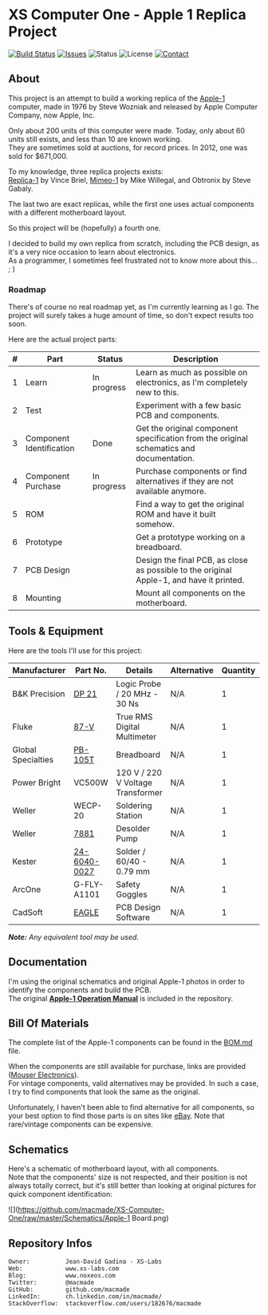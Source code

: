 XS Computer One - Apple 1 Replica Project
=========================================

[![Build Status](https://img.shields.io/travis/macmade/XS-Computer-One.svg?branch=master&style=flat)](https://travis-ci.org/macmade/XS-Computer-One)
[![Issues](http://img.shields.io/github/issues/macmade/XS-Computer-One.svg?style=flat)](https://github.com/macmade/XS-Computer-One/issues)
![Status](https://img.shields.io/badge/status-active-brightgreen.svg?style=flat)
![License](https://img.shields.io/badge/license-none-lightgray.svg?style=flat)
[![Contact](https://img.shields.io/badge/contact-@macmade-blue.svg?style=flat)](https://twitter.com/macmade)

About
-----

This project is an attempt to build a working replica of the [Apple-1] computer, made in 1976 by Steve Wozniak and released by Apple Computer Company, now Apple, Inc.

Only about 200 units of this computer were made. Today, only about 60 units still exists, and less than 10 are known working.  
They are sometimes sold at auctions, for record prices. In 2012, one was sold for $671,000.

To my knowledge, three replica projects exists:  
[Replica-1] by Vince Briel, [Mimeo-1] by Mike Willegal, and Obtronix by Steve Gabaly.

The last two are exact replicas, while the first one uses actual components with a different motherboard layout.

So this project will be (hopefully) a fourth one.

I decided to build my own replica from scratch, including the PCB design, as it's a very nice occasion to learn about electronics.  
As a programmer, I sometimes feel frustrated not to know more about this... ; )

[Apple-1]:   http://en.wikipedia.org/wiki/Apple_I
[Replica-1]: http://www.brielcomputers.com/wordpress/?cat=17
[Mimeo-1]:   http://www.willegal.net/appleii/apple1.htm

### Roadmap

There's of course no real roadmap yet, as I'm currently learning as I go. The project will surely takes a huge amount of time, so don't expect results too soon.

Here are the actual project parts:

| # | Part                     | Status      | Description                                                                              |
|---|--------------------------|-------------|------------------------------------------------------------------------------------------|
| 1 | Learn                    | In progress | Learn as much as possible on electronics, as I'm completely new to this.                 |
| 2 | Test                     |             | Experiment with a few basic PCB and components.                                          |
| 3 | Component Identification | Done        | Get the original component specification from the original schematics and documentation. |
| 4 | Component Purchase       | In progress | Purchase components or find alternatives if they are not available anymore.              |
| 5 | ROM                      |             | Find a way to get the original ROM and have it built somehow.                            |
| 6 | Prototype                |             | Get a prototype working on a breadboard.                                                 |
| 7 | PCB Design               |             | Design the final PCB, as close as possible to the original Apple-1, and have it printed. |
| 8 | Mounting                 |             | Mount all components on the motherboard.                                                 |

Tools & Equipment
-----------------

Here are the tools I'll use for this project:

| Manufacturer       | Part No.       | Details                           | Alternative | Quantity | Found | Status |
|--------------------|----------------|-----------------------------------|-------------|----------|-------|--------|
| B&K Precision      | [DP 21]        | Logic Probe / 20 MHz - 30 Ns      | N/A         | 1        | Yes   | -      |
| Fluke              | [87-V]         | True RMS Digital Multimeter       | N/A         | 1        | Yes   | -      |
| Global Specialties | [PB-105T]      | Breadboard                        | N/A         | 1        | Yes   | -      |
| Power Bright       | VC500W         | 120 V / 220 V Voltage Transformer | N/A         | 1        | No    | -      |
| Weller             | WECP-20        | Soldering Station                 | N/A         | 1        | No    | -      |
| Weller             | [7881]         | Desolder Pump                     | N/A         | 1        | Yes   | -      |
| Kester             | [24-6040-0027] | Solder / 60/40 - 0.79 mm          | N/A         | 1        | Yes   | -      |
| ArcOne             | G-FLY-A1101    | Safety Goggles                    | N/A         | 1        | Yes   | -      |
| CadSoft            | [EAGLE]        | PCB Design Software               | N/A         | 1        | Yes   | -      |

***Note:*** *Any equivalent tool may be used.*

[DP 21]:        https://ch.mouser.com/Search/ProductDetail.aspx?R=DP_21virtualkey61500000virtualkey615-DP-21
[87-V]:         http://ch.mouser.com/ProductDetail/Fluke/FLUKE-87-V/?qs=sGAEpiMZZMuBVu7Wy0UTy5lFkCyOv5Wu
[PB-105T]:      https://ch.mouser.com/Search/ProductDetail.aspx?R=PB-105Tvirtualkey51000000virtualkey510-PB-105T
[7881]:         https://ch.mouser.com/Search/ProductDetail.aspx?R=7881virtualkey57800000virtualkey578-7881
[24-6040-0027]: https://ch.mouser.com/Search/ProductDetail.aspx?R=24-6040-0027virtualkey53300000virtualkey533-24-6040-27
[EAGLE]:        http://www.cadsoftusa.com/eagle-pcb-design-software/?language=en

Documentation
-------------

I'm using the original schematics and original Apple-1 photos in order to identify the components and build the PCB.  
The original [**Apple-1 Operation Manual**](https://github.com/macmade/XS-Computer-One/blob/master/Documentation/Apple-1%20Operation%20Manual.pdf?raw=true) is included in the repository.

Bill Of Materials
-----------------

The complete list of the Apple-1 components can be found in the [BOM.md](https://github.com/macmade/XS-Computer-One/blob/master/BOM.md) file.

When the components are still available for purchase, links are provided ([Mouser Electronics](http://www.mouser.com/)).  
For vintage components, valid alternatives may be provided. In such a case, I try to find components that look the same as the original.

Unfortunately, I haven't been able to find alternative for all components, so your best option to find those parts is on sites like [eBay](http://www.ebay.com/). Note that rare/vintage components can be expensive.

Schematics
----------

Here's a schematic of motherboard layout, with all components.  
Note that the components' size is not respected, and their position is not always totally correct, but it's still better than looking at original pictures for quick component identification:

![](https://github.com/macmade/XS-Computer-One/raw/master/Schematics/Apple-1 Board.png)

Repository Infos
----------------

    Owner:			Jean-David Gadina - XS-Labs
    Web:			www.xs-labs.com
    Blog:			www.noxeos.com
    Twitter:		@macmade
    GitHub:			github.com/macmade
    LinkedIn:		ch.linkedin.com/in/macmade/
    StackOverflow:	stackoverflow.com/users/182676/macmade
